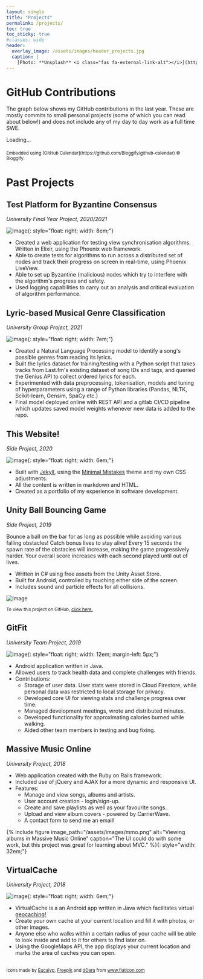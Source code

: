 ```yaml
---
layout: single
title: "Projects"
permalink: /projects/
toc: true
toc_sticky: true
#classes: wide
header:
  overlay_image: /assets/images/header_projects.jpg
  caption: |
    [Photo: **Unsplash** <i class="fas fa-external-link-alt"></i>](https://unsplash.com/photos/FO7JIlwjOtU)
---
```


# GitHub Contributions

The graph below shows my GitHub contributions in the last year. These are mostly
commits to small personal projects (some of which you can read about below!) and
does not include any of my day to day work as a full time SWE.

<script
  src="https://unpkg.com/github-calendar@latest/dist/github-calendar.min.js">
</script>
<link
  rel="stylesheet"
  href="https://unpkg.com/github-calendar@latest/dist/github-calendar-responsive.css"
/>
<style>
  .calendar {
    margin: auto;
    margin-bottom: 20px;
  }
  .contrib-number {
    color: white;
  }
}
</style>
<div class="calendar">
  Loading...
</div>
<script>
  GitHubCalendar(".calendar", "chrisdueck", { responsive: true });
</script>

<sub>
  Embedded using [GitHub Calendar](https://github.com/Bloggify/github-calendar) &copy; Bloggify.
</sub>

<!-- # Current Projects

_I'm currently taking a break from new projects as I've just finished my
bachelor's degree. Check back soon!_ -->

# Past Projects

## Test Platform for Byzantine Consensus

_University Final Year Project, 2020/2021_

![image](/assets/images/consensus.png){: style="float: right; width: 8em;"}

- Created a web application for testing view synchronisation algorithms. Written
  in Elixir, using the Phoenix web framework.
- Able to create tests for algorithms to run across a distributed set of
  nodes and track their progress on screen in real-time, using Phoenix
  LiveView.
- Able to set up Byzantine (malicious) nodes which try to interfere with the
  algorithm's progress and safety.
- Used logging capabilities to carry out an analysis and critical evaluation of
  algorithm performance.

## Lyric-based Musical Genre Classification

_University Group Project, 2021_

![image](/assets/images/nlp.png){: style="float: right; width: 7em;"}

- Created a Natural Language Processing model to identify a song's possible
  genres from reading its lyrics.
- Built the lyrics dataset for training/testing with a Python script that takes
  tracks from Last.fm's existing dataset of song IDs and tags, and queried the
  Genius API to collect ordered lyrics for each.
- Experimented with data preprocessing, tokenisation, models and tuning of
  hyperparameters using a range of Python libraries (Pandas, NLTK, Scikit-learn,
  Gensim, SpaCy etc.)
- Final model deployed online with REST API and a gitlab CI/CD pipeline which
  updates saved model weights whenever new data is added to the repo.

## This Website!

_Side Project, 2020_

![image](/assets/images/project.png){: style="float: right; width: 6em;"}

- Built with [Jekyll](https://jekyllrb.com/), using the [Minimal
  Mistakes](https://mademistakes.com/work/minimal-mistakes-jekyll-theme/) theme
  and my own CSS adjustments.
- All the content is written in markdown and HTML.
- Created as a portfolio of my experience in software development.

## Unity Ball Bouncing Game

_Side Project, 2019_

Bounce a ball on the bar for as long as possible while avoiding various falling
obstacles! Catch bonus lives to stay alive! Every 15 seconds the spawn rate of
the obstacles will increase, making the game progressively harder. Your overall
score increases with each second played until out of lives.

- Written in C# using free assets from the Unity Asset Store.
- Built for Android, controlled by touching either side of the screen.
- Includes sound and particle effects for all collisions.

![image](/assets/images/bouncinggame.gif)

<sup>To view this project on GitHub, <a
href="https://github.com/chrisdueck/bouncing-game">click here.</a></sup>

## GitFit

_University Team Project, 2019_

![image](/assets/images/gitfit-screenshot.jpg){: style="float: right; width:
12em; margin-left: 5px;"}

- Android application written in Java.
- Allowed users to track health data and complete challenges with friends.
- Contributions:
  - Storage of user data. User stats were stored in Cloud Firestore, while
    personal data was restricted to local storage for privacy.
  - Developed core UI for viewing stats and challenge progress over time.
  - Managed development meetings, wrote and distributed minutes.
  - Developed functionality for approximating calories burned while walking.
  - Aided other team members in testing and bug fixing.

## Massive Music Online

_University Project, 2018_

- Web application created with the Ruby on Rails framework.
- Included use of jQuery and AJAX for a more dynamic and responsive UI.
- Features:
  - Manage and view songs, albums and artists.
  - User account creation - login/sign-up.
  - Create and save playlists as well as your favourite songs.
  - Upload and view album covers - powered by CarrierWave.
  - A contact form to send me an email!

{% include figure image_path="/assets/images/mmo.png" alt="Viewing albums in
Massive Music Online" caption="The UI could do with some work, but this project
was great for learning about MVC." %}{:
style="width: 32em;"}

## VirtualCache

_University Project, 2018_

![image](/assets/images/virtualcache.png){: style="float: right; width: 6em;"}

- VirtualCache is a an Android app written in Java which facilitates virtual
  [geocaching!](https://en.wikipedia.org/wiki/Geocaching)
- Create your own cache at your current location and fill it with photos, or
  other images.
- Anyone else who walks within a certain radius of your cache will be able to
  look inside and add to it for others to find later on.
- Using the GoogleMaps API, the app displays your current location and marks the
  area of caches you can open.

<br /> <sub> Icons made by <a href="https://www.flaticon.com/authors/eucalyp"
title="Eucalyp">Eucalyp</a>, <a href="https://www.freepik.com"
title="Freepik">Freepik</a> and <a href="https://www.flaticon.com/authors/ddara"
title="dDara">dDara</a> from <a href="https://www.flaticon.com/"
title="Flaticon">www.flaticon.com</a> </sub>
